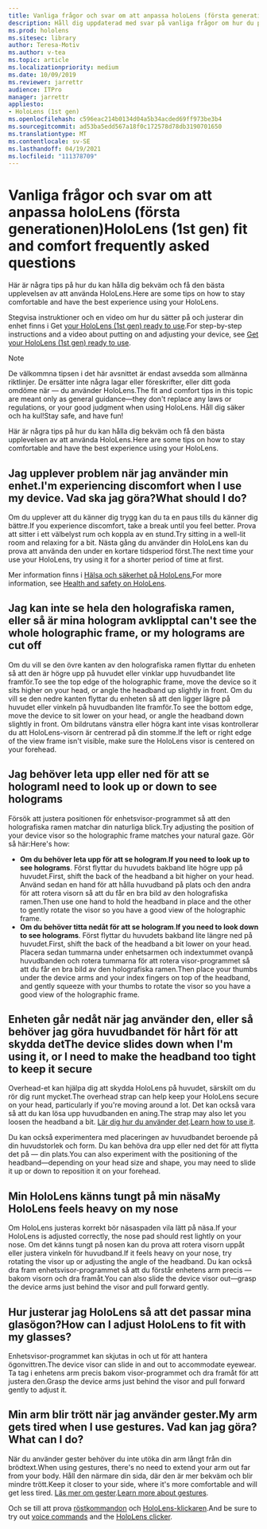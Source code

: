 ```yaml
---
title: Vanliga frågor och svar om att anpassa holoLens (första generationen)
description: Håll dig uppdaterad med svar på vanliga frågor om hur du passar din HoloLens-enhet (första generationens) med mixad verklighet.
ms.prod: hololens
ms.sitesec: library
author: Teresa-Motiv
ms.author: v-tea
ms.topic: article
ms.localizationpriority: medium
ms.date: 10/09/2019
ms.reviewer: jarrettr
audience: ITPro
manager: jarrettr
appliesto:
- HoloLens (1st gen)
ms.openlocfilehash: c596eac214b0134d04a5b34acded69ff973be3b4
ms.sourcegitcommit: ad53ba5edd567a18f0c172578d78db3190701650
ms.translationtype: MT
ms.contentlocale: sv-SE
ms.lasthandoff: 04/19/2021
ms.locfileid: "111378709"
---
```

# <a name="hololens-1st-gen-fit-and-comfort-frequently-asked-questions"></a><span data-ttu-id="00db1-103">Vanliga frågor och svar om att anpassa holoLens (första generationen)</span><span class="sxs-lookup"><span data-stu-id="00db1-103">HoloLens (1st gen) fit and comfort frequently asked questions</span></span>

<span data-ttu-id="00db1-104">Här är några tips på hur du kan hålla dig bekväm och få den bästa upplevelsen av att använda HoloLens.</span><span class="sxs-lookup"><span data-stu-id="00db1-104">Here are some tips on how to stay comfortable and have the best experience using your HoloLens.</span></span>

<span data-ttu-id="00db1-105">Stegvisa instruktioner och en video om hur du sätter på och justerar din enhet finns i Get [your HoloLens (1st gen) ready to use](hololens1-setup.md).</span><span class="sxs-lookup"><span data-stu-id="00db1-105">For step-by-step instructions and a video about putting on and adjusting your device, see [Get your HoloLens (1st gen) ready to use](hololens1-setup.md).</span></span>

> [!NOTE]
> <span data-ttu-id="00db1-106">De välkommna tipsen i det här avsnittet är endast avsedda som allmänna riktlinjer. De ersätter inte några lagar eller föreskrifter, eller ditt goda omdöme när &mdash; du använder HoloLens.</span><span class="sxs-lookup"><span data-stu-id="00db1-106">The fit and comfort tips in this topic are meant only as general guidance&mdash;they don't replace any laws or regulations, or your good judgment when using HoloLens.</span></span> <span data-ttu-id="00db1-107">Håll dig säker och ha kul!</span><span class="sxs-lookup"><span data-stu-id="00db1-107">Stay safe, and have fun!</span></span>

<span data-ttu-id="00db1-108">Här är några tips på hur du kan hålla dig bekväm och få den bästa upplevelsen av att använda HoloLens.</span><span class="sxs-lookup"><span data-stu-id="00db1-108">Here are some tips on how to stay comfortable and have the best experience using your HoloLens.</span></span>

## <a name="im-experiencing-discomfort-when-i-use-my-device-what-should-i-do"></a><span data-ttu-id="00db1-109">Jag upplever problem när jag använder min enhet.</span><span class="sxs-lookup"><span data-stu-id="00db1-109">I'm experiencing discomfort when I use my device.</span></span> <span data-ttu-id="00db1-110">Vad ska jag göra?</span><span class="sxs-lookup"><span data-stu-id="00db1-110">What should I do?</span></span>

<span data-ttu-id="00db1-111">Om du upplever att du känner dig trygg kan du ta en paus tills du känner dig bättre.</span><span class="sxs-lookup"><span data-stu-id="00db1-111">If you experience discomfort, take a break until you feel better.</span></span> <span data-ttu-id="00db1-112">Prova att sitter i ett välbelyst rum och koppla av en stund.</span><span class="sxs-lookup"><span data-stu-id="00db1-112">Try sitting in a well-lit room and relaxing for a bit.</span></span> <span data-ttu-id="00db1-113">Nästa gång du använder din HoloLens kan du prova att använda den under en kortare tidsperiod först.</span><span class="sxs-lookup"><span data-stu-id="00db1-113">The next time your use your HoloLens, try using it for a shorter period of time at first.</span></span>

<span data-ttu-id="00db1-114">Mer information finns i [Hälsa och säkerhet på HoloLens.](https://go.microsoft.com/fwlink/p/?LinkId=746661)</span><span class="sxs-lookup"><span data-stu-id="00db1-114">For more information, see [Health and safety on HoloLens](https://go.microsoft.com/fwlink/p/?LinkId=746661).</span></span>

## <a name="i-cant-see-the-whole-holographic-frame-or-my-holograms-are-cut-off"></a><span data-ttu-id="00db1-115">Jag kan inte se hela den holografiska ramen, eller så är mina hologram avklippta</span><span class="sxs-lookup"><span data-stu-id="00db1-115">I can't see the whole holographic frame, or my holograms are cut off</span></span>

<span data-ttu-id="00db1-116">Om du vill se den övre kanten av den holografiska ramen flyttar du enheten så att den är högre upp på huvudet eller vinklar upp huvudbandet lite framför.</span><span class="sxs-lookup"><span data-stu-id="00db1-116">To see the top edge of the holographic frame, move the device so it sits higher on your head, or angle the headband up slightly in front.</span></span> <span data-ttu-id="00db1-117">Om du vill se den nedre kanten flyttar du enheten så att den ligger lägre på huvudet eller vinkeln på huvudbanden lite framför.</span><span class="sxs-lookup"><span data-stu-id="00db1-117">To see the bottom edge, move the device to sit lower on your head, or angle the headband down slightly in front.</span></span> <span data-ttu-id="00db1-118">Om bildrutans vänstra eller högra kant inte visas kontrollerar du att HoloLens-visorn är centrerad på din stomme.</span><span class="sxs-lookup"><span data-stu-id="00db1-118">If the left or right edge of the view frame isn't visible, make sure the HoloLens visor is centered on your forehead.</span></span>

## <a name="i-need-to-look-up-or-down-to-see-holograms"></a><span data-ttu-id="00db1-119">Jag behöver leta upp eller ned för att se hologram</span><span class="sxs-lookup"><span data-stu-id="00db1-119">I need to look up or down to see holograms</span></span>

<span data-ttu-id="00db1-120">Försök att justera positionen för enhetsvisor-programmet så att den holografiska ramen matchar din naturliga blick.</span><span class="sxs-lookup"><span data-stu-id="00db1-120">Try adjusting the position of your device visor so the holographic frame matches your natural gaze.</span></span> <span data-ttu-id="00db1-121">Gör så här:</span><span class="sxs-lookup"><span data-stu-id="00db1-121">Here's how:</span></span>

- <span data-ttu-id="00db1-122">**Om du behöver leta upp för att se hologram**.</span><span class="sxs-lookup"><span data-stu-id="00db1-122">**If you need to look up to see holograms**.</span></span> <span data-ttu-id="00db1-123">Först flyttar du huvudets bakband lite högre upp på huvudet.</span><span class="sxs-lookup"><span data-stu-id="00db1-123">First, shift the back of the headband a bit higher on your head.</span></span> <span data-ttu-id="00db1-124">Använd sedan en hand för att hålla huvudband på plats och den andra för att rotera visorn så att du får en bra bild av den holografiska ramen.</span><span class="sxs-lookup"><span data-stu-id="00db1-124">Then use one hand to hold the headband in place and the other to gently rotate the visor so you have a good view of the holographic frame.</span></span>
- <span data-ttu-id="00db1-125">**Om du behöver titta nedåt för att se hologram**.</span><span class="sxs-lookup"><span data-stu-id="00db1-125">**If you need to look down to see holograms**.</span></span> <span data-ttu-id="00db1-126">Först flyttar du huvudets bakband lite längre ned på huvudet.</span><span class="sxs-lookup"><span data-stu-id="00db1-126">First, shift the back of the headband a bit lower on your head.</span></span> <span data-ttu-id="00db1-127">Placera sedan tummarna under enhetsarmen och indextummet ovanpå huvudbanden och rotera tummarna för att rotera visor-programmet så att du får en bra bild av den holografiska ramen.</span><span class="sxs-lookup"><span data-stu-id="00db1-127">Then place your thumbs under the device arms and your index fingers on top of the headband, and gently squeeze with your thumbs to rotate the visor so you have a good view of the holographic frame.</span></span>

## <a name="the-device-slides-down-when-im-using-it-or-i-need-to-make-the-headband-too-tight-to-keep-it-secure"></a><span data-ttu-id="00db1-128">Enheten går nedåt när jag använder den, eller så behöver jag göra huvudbandet för hårt för att skydda det</span><span class="sxs-lookup"><span data-stu-id="00db1-128">The device slides down when I'm using it, or I need to make the headband too tight to keep it secure</span></span>

<span data-ttu-id="00db1-129">Overhead-et kan hjälpa dig att skydda HoloLens på huvudet, särskilt om du rör dig runt mycket.</span><span class="sxs-lookup"><span data-stu-id="00db1-129">The overhead strap can help keep your HoloLens secure on your head, particularly if you're moving around a lot.</span></span> <span data-ttu-id="00db1-130">Det kan också vara så att du kan lösa upp huvudbanden en aning.</span><span class="sxs-lookup"><span data-stu-id="00db1-130">The strap may also let you loosen the headband a bit.</span></span> <span data-ttu-id="00db1-131">[Lär dig hur du använder det](hololens1-setup.md#adjust-fit).</span><span class="sxs-lookup"><span data-stu-id="00db1-131">[Learn how to use it](hololens1-setup.md#adjust-fit).</span></span>

<span data-ttu-id="00db1-132">Du kan också experimentera med placeringen av huvudbandet beroende på din huvudstorlek och form. Du kan behöva dra upp eller ned det för att flytta det på &mdash; din plats.</span><span class="sxs-lookup"><span data-stu-id="00db1-132">You can also experiment with the positioning of the headband&mdash;depending on your head size and shape, you may need to slide it up or down to reposition it on your forehead.</span></span>

## <a name="my-hololens-feels-heavy-on-my-nose"></a><span data-ttu-id="00db1-133">Min HoloLens känns tungt på min näsa</span><span class="sxs-lookup"><span data-stu-id="00db1-133">My HoloLens feels heavy on my nose</span></span>

<span data-ttu-id="00db1-134">Om HoloLens justeras korrekt bör näsaspaden vila lätt på näsa.</span><span class="sxs-lookup"><span data-stu-id="00db1-134">If your HoloLens is adjusted correctly, the nose pad should rest lightly on your nose.</span></span> <span data-ttu-id="00db1-135">Om det känns tungt på nosen kan du prova att rotera visorn uppåt eller justera vinkeln för huvudband.</span><span class="sxs-lookup"><span data-stu-id="00db1-135">If it feels heavy on your nose, try rotating the visor up or adjusting the angle of the headband.</span></span> <span data-ttu-id="00db1-136">Du kan också dra fram enhetsvisor-programmet så att du förstår enhetens arm precis &mdash; bakom visorn och dra framåt.</span><span class="sxs-lookup"><span data-stu-id="00db1-136">You can also slide the device visor out&mdash;grasp the device arms just behind the visor and pull forward gently.</span></span>

## <a name="how-can-i-adjust-hololens-to-fit-with-my-glasses"></a><span data-ttu-id="00db1-137">Hur justerar jag HoloLens så att det passar mina glasögon?</span><span class="sxs-lookup"><span data-stu-id="00db1-137">How can I adjust HoloLens to fit with my glasses?</span></span>

<span data-ttu-id="00db1-138">Enhetsvisor-programmet kan skjutas in och ut för att hantera ögonvittren.</span><span class="sxs-lookup"><span data-stu-id="00db1-138">The device visor can slide in and out to accommodate eyewear.</span></span> <span data-ttu-id="00db1-139">Ta tag i enhetens arm precis bakom visor-programmet och dra framåt för att justera den.</span><span class="sxs-lookup"><span data-stu-id="00db1-139">Grasp the device arms just behind the visor and pull forward gently to adjust it.</span></span>

## <a name="my-arm-gets-tired-when-i-use-gestures-what-can-i-do"></a><span data-ttu-id="00db1-140">Min arm blir trött när jag använder gester.</span><span class="sxs-lookup"><span data-stu-id="00db1-140">My arm gets tired when I use gestures.</span></span> <span data-ttu-id="00db1-141">Vad kan jag göra?</span><span class="sxs-lookup"><span data-stu-id="00db1-141">What can I do?</span></span>

<span data-ttu-id="00db1-142">När du använder gester behöver du inte utöka din arm långt från din brödtext.</span><span class="sxs-lookup"><span data-stu-id="00db1-142">When using gestures, there's no need to extend your arm out far from your body.</span></span> <span data-ttu-id="00db1-143">Håll den närmare din sida, där den är mer bekväm och blir mindre trött.</span><span class="sxs-lookup"><span data-stu-id="00db1-143">Keep it closer to your side, where it's more comfortable and will get less tired.</span></span> <span data-ttu-id="00db1-144">[Läs mer om gester](hololens1-basic-usage.md#use-hololens-with-your-hands).</span><span class="sxs-lookup"><span data-stu-id="00db1-144">[Learn more about gestures](hololens1-basic-usage.md#use-hololens-with-your-hands).</span></span>

<span data-ttu-id="00db1-145">Och se till att prova [röstkommandon](hololens-cortana.md) och [HoloLens-klickaren](hololens1-clicker.md).</span><span class="sxs-lookup"><span data-stu-id="00db1-145">And be sure to try out [voice commands](hololens-cortana.md) and the [HoloLens clicker](hololens1-clicker.md).</span></span>
